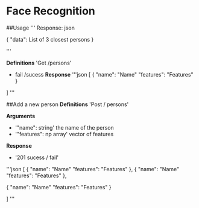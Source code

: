 # Face Recognition

##Usage
'''
Response:
json

{
  "data": List of 3 closest persons
}

'''

**Definitions**
'Get /persons' 
- fail /sucess 
**Response**
'''json
[
{
  "name": "Name"
  "features": "Features"
}

]
'''

##Add a new person
**Definitions**
'Post / persons'

**Arguments**
- '"name": string' the name of the person
- '"features": np array' vector of features

**Response**

- '201 sucess / fail'

'''json
[
  {
    "name": "Name"
    "features": "Features"
  }, 
  {
    "name": "Name"
    "features": "Features"
  }, 
  
  {
    "name": "Name"
    "features": "Features"
  }



]
'''
